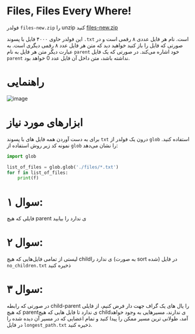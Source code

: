 # Files, Files Every Where!


فولدر `files-new.zip` را unzip کنید [files-new.zip](./static/files/files-new.zip)

این فولدر حاوی ۴۰۰۰ فایل با پسوند `.txt` است. نام هر فایل عددی ۸ رقمی است و در صورتی که فایل را باز کنید خواهید دید که متن  هر فایل عدد ۸ رقمی دیگری است. به عبارت دیگر متن هر فایل  به نام `parent` خود اشاره می‌کند. در صورتی که یک فایل `parent` نداشته باشد، متن داخل آن فایل عدد 0 خواهد بود. 



# راهنمایی 

![image](./static/images/01.png)



# ابزارهای مورد نیاز

برای به دست آوردن همه فایل های با پسوند `txt` درون یک فولدر از `glob` استفاده کنید. نمونه کد زیر روش استفاده از `glob` را نشان می‌دهد:

```python
import glob

list_of_files = glob.glob('./files/*.txt')
for f in list_of_files:
    print(f)
```


# سوال ۱: 

فایلی که هیچ parent ی ندارد را بیابید


# سوال ۲:

لیستی از تمامی فایل‌هایی که هیچ childی ندارد را (به صورت sort شده) در فایل `no_children.txt` ذخیره کنید


# سوال ۳: 

در صورتی که رابطه child-parent را یال های یک گراف جهت دار فرض کنیم، از فایلی که هیچ parentی ندارد تا فایل هایی که هیچ childی ندارند، مسیرهایی به وجود خواهد آمد، طولانی ترین مسیر ممکن را پیدا کنید و تمام اعضایی که در مسیر آن دیده شده را در فایل `longest_path.txt` ذخیره کنید. 

